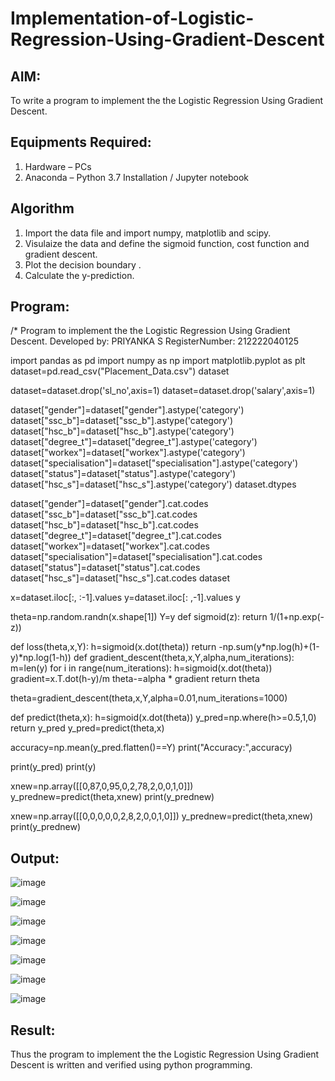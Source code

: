 # Implementation-of-Logistic-Regression-Using-Gradient-Descent

## AIM:
To write a program to implement the the Logistic Regression Using Gradient Descent.

## Equipments Required:
1. Hardware – PCs
2. Anaconda – Python 3.7 Installation / Jupyter notebook

## Algorithm
1. Import the data file and import numpy, matplotlib and scipy.
2. Visulaize the data and define the sigmoid function, cost function and gradient descent.
3. Plot the decision boundary .
4. Calculate the y-prediction.

## Program:

/*
Program to implement the the Logistic Regression Using Gradient Descent.
Developed by: PRIYANKA S
RegisterNumber: 212222040125

import pandas as pd
import numpy as np
import matplotlib.pyplot as plt
dataset=pd.read_csv("Placement_Data.csv")
dataset

dataset=dataset.drop('sl_no',axis=1)
dataset=dataset.drop('salary',axis=1)

dataset["gender"]=dataset["gender"].astype('category')
dataset["ssc_b"]=dataset["ssc_b"].astype('category')
dataset["hsc_b"]=dataset["hsc_b"].astype('category')
dataset["degree_t"]=dataset["degree_t"].astype('category')
dataset["workex"]=dataset["workex"].astype('category')
dataset["specialisation"]=dataset["specialisation"].astype('category')
dataset["status"]=dataset["status"].astype('category')
dataset["hsc_s"]=dataset["hsc_s"].astype('category')
dataset.dtypes

dataset["gender"]=dataset["gender"].cat.codes
dataset["ssc_b"]=dataset["ssc_b"].cat.codes
dataset["hsc_b"]=dataset["hsc_b"].cat.codes
dataset["degree_t"]=dataset["degree_t"].cat.codes
dataset["workex"]=dataset["workex"].cat.codes
dataset["specialisation"]=dataset["specialisation"].cat.codes
dataset["status"]=dataset["status"].cat.codes
dataset["hsc_s"]=dataset["hsc_s"].cat.codes
dataset

x=dataset.iloc[:, :-1].values
y=dataset.iloc[: ,-1].values
y

theta=np.random.randn(x.shape[1])
Y=y
def sigmoid(z):
    return 1/(1+np.exp(-z))

def loss(theta,x,Y):
      h=sigmoid(x.dot(theta))
      return -np.sum(y*np.log(h)+(1-y)*np.log(1-h))
def gradient_descent(theta,x,Y,alpha,num_iterations):
    m=len(y)
    for i in range(num_iterations):
        h=sigmoid(x.dot(theta))
        gradient=x.T.dot(h-y)/m
        theta-=alpha * gradient
    return theta

theta=gradient_descent(theta,x,Y,alpha=0.01,num_iterations=1000)

def predict(theta,x):
    h=sigmoid(x.dot(theta))
    y_pred=np.where(h>=0.5,1,0)
    return y_pred
y_pred=predict(theta,x)

accuracy=np.mean(y_pred.flatten()==Y)
print("Accuracy:",accuracy)

print(y_pred)
print(y)

xnew=np.array([[0,87,0,95,0,2,78,2,0,0,1,0]])
y_prednew=predict(theta,xnew)
print(y_prednew)

xnew=np.array([[0,0,0,0,0,2,8,2,0,0,1,0]])
y_prednew=predict(theta,xnew)
print(y_prednew)



## Output:
![image](https://github.com/PriyaThilagam/-Implementation-of-Logistic-Regression-Using-Gradient-Descent/assets/119393798/ee999063-7ed8-4f95-a617-73ba212944d7)

![image](https://github.com/PriyaThilagam/-Implementation-of-Logistic-Regression-Using-Gradient-Descent/assets/119393798/acea08f8-1fe2-4a52-8b50-3137c67a3203)

![image](https://github.com/PriyaThilagam/-Implementation-of-Logistic-Regression-Using-Gradient-Descent/assets/119393798/af0f114a-0c02-4fbd-bd99-cab435b62276)

![image](https://github.com/PriyaThilagam/-Implementation-of-Logistic-Regression-Using-Gradient-Descent/assets/119393798/54718ac6-b4f4-4f7c-9cc0-6166a21c5d31)


![image](https://github.com/PriyaThilagam/-Implementation-of-Logistic-Regression-Using-Gradient-Descent/assets/119393798/25f930a0-32f3-4629-878a-d16d0595306a)


![image](https://github.com/PriyaThilagam/-Implementation-of-Logistic-Regression-Using-Gradient-Descent/assets/119393798/e2aa41d6-70da-44ce-a6a0-e391e20d9750)

![image](https://github.com/PriyaThilagam/-Implementation-of-Logistic-Regression-Using-Gradient-Descent/assets/119393798/2a49e724-24fc-4a2e-b660-e70dbf5f05b2)



## Result:
Thus the program to implement the the Logistic Regression Using Gradient Descent is written and verified using python programming.

